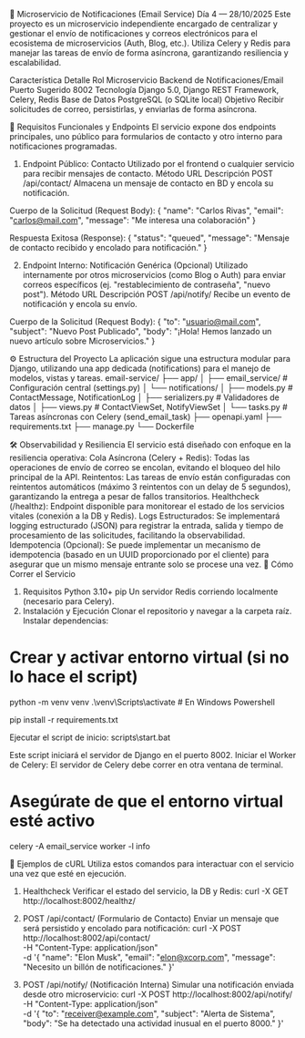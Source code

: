 📧 Microservicio de Notificaciones (Email Service)
Día 4 — 28/10/2025
Este proyecto es un microservicio independiente encargado de centralizar y gestionar el envío de notificaciones y correos electrónicos para el ecosistema de microservicios (Auth, Blog, etc.). Utiliza Celery y Redis para manejar las tareas de envío de forma asíncrona, garantizando resiliencia y escalabilidad.


Característica
Detalle
Rol
Microservicio Backend de Notificaciones/Email
Puerto Sugerido
8002
Tecnología
Django 5.0, Django REST Framework, Celery, Redis
Base de Datos
PostgreSQL (o SQLite local)
Objetivo
Recibir solicitudes de correo, persistirlas, y enviarlas de forma asíncrona.

🎯 Requisitos Funcionales y Endpoints
El servicio expone dos endpoints principales, uno público para formularios de contacto y otro interno para notificaciones programadas.
1. Endpoint Público: Contacto
Utilizado por el frontend o cualquier servicio para recibir mensajes de contacto.
Método
URL
Descripción
POST
/api/contact/
Almacena un mensaje de contacto en BD y encola su notificación.

Cuerpo de la Solicitud (Request Body):
{
  "name": "Carlos Rivas",
  "email": "carlos@mail.com",
  "message": "Me interesa una colaboración"
}


Respuesta Exitosa (Response):
{
  "status": "queued",
  "message": "Mensaje de contacto recibido y encolado para notificación."
}


2. Endpoint Interno: Notificación Genérica (Opcional)
Utilizado internamente por otros microservicios (como Blog o Auth) para enviar correos específicos (ej. "restablecimiento de contraseña", "nuevo post").
Método
URL
Descripción
POST
/api/notify/
Recibe un evento de notificación y encola su envío.

Cuerpo de la Solicitud (Request Body):
{
  "to": "usuario@mail.com",
  "subject": "Nuevo Post Publicado",
  "body": "¡Hola! Hemos lanzado un nuevo artículo sobre Microservicios."
}


⚙️ Estructura del Proyecto
La aplicación sigue una estructura modular para Django, utilizando una app dedicada (notifications) para el manejo de modelos, vistas y tareas.
email-service/
├── app/
│   ├── email_service/     # Configuración central (settings.py)
│   └── notifications/
│        ├── models.py      # ContactMessage, NotificationLog
│        ├── serializers.py # Validadores de datos
│        ├── views.py       # ContactViewSet, NotifyViewSet
│        └── tasks.py       # Tareas asíncronas con Celery (send_email_task)
├── openapi.yaml
├── requirements.txt
├── manage.py
└── Dockerfile


🛠️ Observabilidad y Resiliencia
El servicio está diseñado con enfoque en la resiliencia operativa:
Cola Asíncrona (Celery + Redis):
Todas las operaciones de envío de correo se encolan, evitando el bloqueo del hilo principal de la API.
Reintentos: Las tareas de envío están configuradas con reintentos automáticos (máximo 3 reintentos con un delay de 5 segundos), garantizando la entrega a pesar de fallos transitorios.
Healthcheck (/healthz):
Endpoint disponible para monitorear el estado de los servicios vitales (conexión a la DB y Redis).
Logs Estructurados:
Se implementará logging estructurado (JSON) para registrar la entrada, salida y tiempo de procesamiento de las solicitudes, facilitando la observabilidad.
Idempotencia (Opcional):
Se puede implementar un mecanismo de idempotencia (basado en un UUID proporcionado por el cliente) para asegurar que un mismo mensaje entrante solo se procese una vez.
🧪 Cómo Correr el Servicio
1. Requisitos
Python 3.10+
pip
Un servidor Redis corriendo localmente (necesario para Celery).
2. Instalación y Ejecución
Clonar el repositorio y navegar a la carpeta raíz.
Instalar dependencias:
# Crear y activar entorno virtual (si no lo hace el script)
python -m venv venv
.\venv\Scripts\activate  # En Windows Powershell

pip install -r requirements.txt


Ejecutar el script de inicio:
scripts\start.bat

Este script iniciará el servidor de Django en el puerto 8002.
Iniciar el Worker de Celery:
El servidor de Celery debe correr en otra ventana de terminal.
# Asegúrate de que el entorno virtual esté activo
celery -A email_service worker -l info


🚀 Ejemplos de cURL
Utiliza estos comandos para interactuar con el servicio una vez que esté en ejecución.
1. Healthcheck
Verificar el estado del servicio, la DB y Redis:
curl -X GET http://localhost:8002/healthz/


2. POST /api/contact/ (Formulario de Contacto)
Enviar un mensaje que será persistido y encolado para notificación:
curl -X POST http://localhost:8002/api/contact/ \
-H "Content-Type: application/json" \
-d '{
  "name": "Elon Musk",
  "email": "elon@xcorp.com",
  "message": "Necesito un billón de notificaciones."
}'


3. POST /api/notify/ (Notificación Interna)
Simular una notificación enviada desde otro microservicio:
curl -X POST http://localhost:8002/api/notify/ \
-H "Content-Type: application/json" \
-d '{
  "to": "receiver@example.com",
  "subject": "Alerta de Sistema",
  "body": "Se ha detectado una actividad inusual en el puerto 8000."
}'
